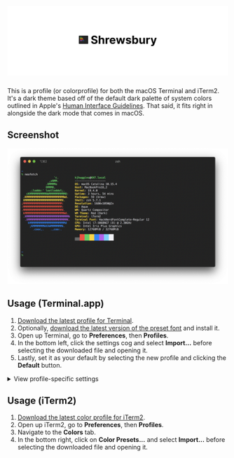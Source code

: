 # ![shrewsbury-terminal](https://raw.githubusercontent.com/hugginsio/art/master/shrewsbury-terminal/repo-banner.png)

This is a profile (or colorprofile) for both the macOS Terminal and iTerm2. It's a dark theme based off of the default dark palette of system colors outlined in Apple's [Human Interface Guidelines](https://developer.apple.com/design/human-interface-guidelines/ios/visual-design/color/). That said, it fits right in alongside the dark mode that comes in macOS.

## Screenshot
<center>
    <img src="screenshot.png" />
</center>

## Usage (Terminal.app)
1. [Download the latest profile for Terminal](https://raw.githubusercontent.com/kjhx/shrewsbury-terminal/master/Shrewsbury.terminal).
2. Optionally, [download the latest version of the preset font](hack-nerd-font) and install it.
3. Open up Terminal, go to **Preferences**, then **Profiles**.
4. In the bottom left, click the settings cog and select **Import...** before selecting the downloaded file and opening it.
5. Lastly, set it as your default by selecting the new profile and clicking the **Default** button.

<details>
  <summary>View profile-specific settings</summary>
  
  The differences between this and the basic profile (besides color) are:
  * The preset typeface for this profile is [Hack Nerd Font Complete](hack-nerd-font), a typeface designed for source code that has been patched to include thousands of glyphs from popular iconic fonts.
  * Pasted newlines do not trigger a carriage return* Modified window and tab naming scheme
  * Smaller scrollback & resume buffer
  * Inaudible, visual bell at all times
  * A translucent, blinking cursor
  * Close on exit by default
  * Option as meta key
</details>

## Usage (iTerm2)
1. [Download the latest color profile for iTerm2](https://raw.githubusercontent.com/kjhx/shrewsbury-terminal/master/Shrewsbury.itermcolors).
2. Open up iTerm2, go to **Preferences**, then **Profiles**.
3. Navigate to the **Colors** tab.
4. In the bottom right, click on **Color Presets...** and select **Import...** before selecting the downloaded file and opening it.

[hack-nerd-font]: https://github.com/ryanoasis/nerd-fonts/tree/v2.1.0/patched-fonts/Hack
